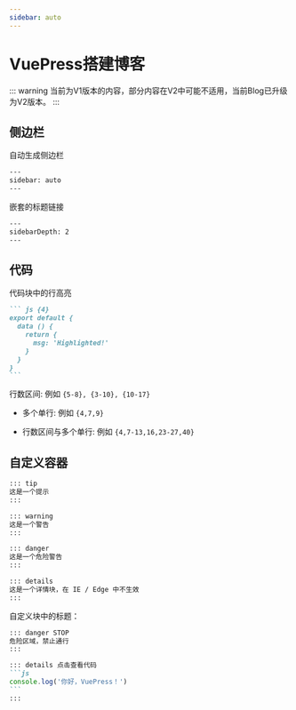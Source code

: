 ```yaml
---
sidebar: auto
---
```


# VuePress搭建博客

::: warning
当前为V1版本的内容，部分内容在V2中可能不适用，当前Blog已升级为V2版本。
:::

## 侧边栏

自动生成侧边栏

``` txt
---
sidebar: auto
---
```

嵌套的标题链接

``` txt
---
sidebarDepth: 2
---
```

## 代码

代码块中的行高亮

```` md
``` js {4}
export default {
  data () {
    return {
      msg: 'Highlighted!'
    }
  }
}
```
````



 行数区间: 例如 `{5-8}, {3-10}, {10-17}`

- 多个单行: 例如 `{4,7,9}`

- 行数区间与多个单行: 例如 `{4,7-13,16,23-27,40}`



## 自定义容器

``` txt
::: tip
这是一个提示
:::

::: warning
这是一个警告
:::

::: danger
这是一个危险警告
:::

::: details
这是一个详情块，在 IE / Edge 中不生效
:::
```

自定义块中的标题：

```` md
::: danger STOP
危险区域，禁止通行
:::

::: details 点击查看代码
```js
console.log('你好，VuePress！')
```
:::

````